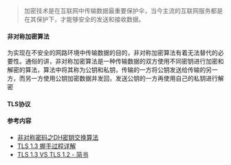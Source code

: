 > 加密技术是在互联网中传输数据最重要保护伞，当今主流的互联网服务都是在其保护下，才能够安全的发送和接收数据。

#### 非对称加密算法
为实现在不安全的网路环境中传输数据的目的，非对称加密算法有着无法替代的必要性。通俗的讲，非对称加密算法是一种传输数据的双方使用不同密钥进行加密和解密的算法，算法中将其称为公钥和私钥，传输的一方将公钥发送给传输的另一方，而另一方使用公钥加密数据并发回，发送公钥的一方再使用自己的私钥进行解密

#### TLS协议

#### 参考内容
* [非对称密码之DH密钥交换算法](https://blog.csdn.net/zbw18297786698/article/details/53609794)
* [TLS 1.3 握手过程详解](https://blog.csdn.net/zk3326312/article/details/80245756)
* [TLS 1.3 VS TLS 1.2 - 简书](https://www.jianshu.com/p/efe44d4a7501?utm_source=oschina-app)
